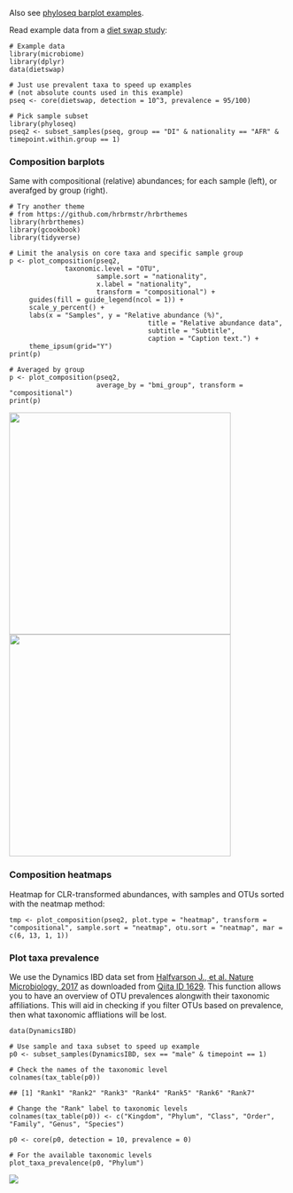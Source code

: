 <!--
  %\VignetteEngine{knitr::rmarkdown}
  %\VignetteIndexEntry{microbiome tutorial - composition}
  %\usepackage[utf8]{inputenc}
  %\VignetteEncoding{UTF-8}  
-->

Also see [phyloseq barplot
examples](http://joey711.github.io/phyloseq/plot_bar-examples.html).

Read example data from a [diet swap
study](http://dx.doi.org/10.1038/ncomms7342):

    # Example data
    library(microbiome)
    library(dplyr)
    data(dietswap)

    # Just use prevalent taxa to speed up examples
    # (not absolute counts used in this example)
    pseq <- core(dietswap, detection = 10^3, prevalence = 95/100)

    # Pick sample subset
    library(phyloseq)
    pseq2 <- subset_samples(pseq, group == "DI" & nationality == "AFR" & timepoint.within.group == 1)

### Composition barplots

Same with compositional (relative) abundances; for each sample (left),
or averafged by group (right).

    # Try another theme
    # from https://github.com/hrbrmstr/hrbrthemes
    library(hrbrthemes)
    library(gcookbook)
    library(tidyverse)

    # Limit the analysis on core taxa and specific sample group
    p <- plot_composition(pseq2,
                  taxonomic.level = "OTU",
                          sample.sort = "nationality",
                          x.label = "nationality",
                          transform = "compositional") +
         guides(fill = guide_legend(ncol = 1)) +
         scale_y_percent() +
         labs(x = "Samples", y = "Relative abundance (%)",
                                       title = "Relative abundance data",
                                       subtitle = "Subtitle",
                                       caption = "Caption text.") + 
         theme_ipsum(grid="Y")
    print(p)  

    # Averaged by group
    p <- plot_composition(pseq2,
                          average_by = "bmi_group", transform = "compositional")
    print(p)

<img src="Composition_files/figure-markdown_strict/composition-example4b-1.png" width="400px" /><img src="Composition_files/figure-markdown_strict/composition-example4b-2.png" width="400px" />

### Composition heatmaps

Heatmap for CLR-transformed abundances, with samples and OTUs sorted
with the neatmap method:

    tmp <- plot_composition(pseq2, plot.type = "heatmap", transform = "compositional", sample.sort = "neatmap", otu.sort = "neatmap", mar = c(6, 13, 1, 1))

### Plot taxa prevalence

We use the Dynamics IBD data set from [Halfvarson J., et al. Nature
Microbiology, 2017](http://www.nature.com/articles/nmicrobiol20174) as
downloaded from [Qiita ID
1629](https://qiita.ucsd.edu/study/description/1629). This function
allows you to have an overview of OTU prevalences alongwith their
taxonomic affiliations. This will aid in checking if you filter OTUs
based on prevalence, then what taxonomic affliations will be lost.

    data(DynamicsIBD)

    # Use sample and taxa subset to speed up example
    p0 <- subset_samples(DynamicsIBD, sex == "male" & timepoint == 1)

    # Check the names of the taxonomic level 
    colnames(tax_table(p0)) 

    ## [1] "Rank1" "Rank2" "Rank3" "Rank4" "Rank5" "Rank6" "Rank7"

    # Change the "Rank" label to taxonomic levels
    colnames(tax_table(p0)) <- c("Kingdom", "Phylum", "Class", "Order", "Family", "Genus", "Species")

    p0 <- core(p0, detection = 10, prevalence = 0)

    # For the available taxonomic levels
    plot_taxa_prevalence(p0, "Phylum")

![](Composition_files/figure-markdown_strict/plot_prev-1.png)
